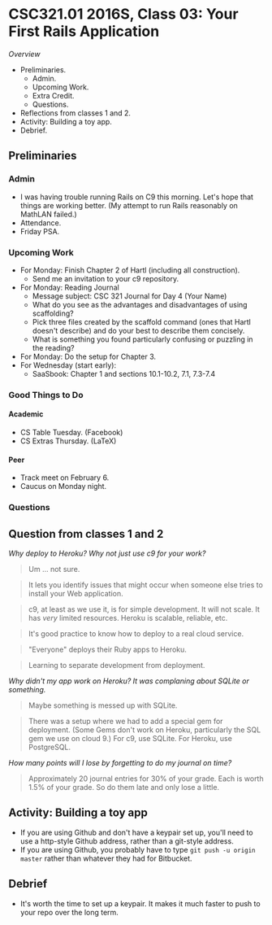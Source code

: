 CSC321.01 2016S, Class 03: Your First Rails Application
=======================================================

_Overview_

* Preliminaries.
    * Admin.
    * Upcoming Work.
    * Extra Credit.
    * Questions.
* Reflections from classes 1 and 2.
* Activity: Building a toy app.
* Debrief.

Preliminaries
-------------

### Admin

* I was having trouble running Rails on C9 this morning.  Let's hope 
  that things are working better.  (My attempt to run Rails reasonably
  on MathLAN failed.)
* Attendance.
* Friday PSA.

### Upcoming Work

* For Monday: Finish Chapter 2 of Hartl (including all construction).
    * Send me an invitation to your c9 repository.
* For Monday: Reading Journal
    * Message subject: CSC 321 Journal for Day 4 (Your Name)
    * What do you see as the advantages and disadvantages of using
      scaffolding?
    * Pick three files created by the scaffold command (ones that Hartl
      doesn't describe) and do your best to describe them concisely.
    * What is something you found particularly confusing or puzzling in
      the reading?
* For Monday: Do the setup for Chapter 3.
* For Wednesday (start early):
    * SaaSbook: Chapter 1 and sections 10.1-10.2, 7.1, 7.3-7.4 

### Good Things to Do

#### Academic

* CS Table Tuesday.  (Facebook)
* CS Extras Thursday.  (LaTeX)

#### Peer

* Track meet on February 6.
* Caucus on Monday night.

### Questions

Question from classes 1 and 2
------------------------------

_Why deploy to Heroku?  Why not just use c9 for your work?_

> Um ... not sure.

> It lets you identify issues that might occur when someone else tries
  to install your Web application.

> c9, at least as we use it, is for simple development.  It will not scale.
  It has *very* limited resources.  Heroku is scalable, reliable, etc.

> It's good practice to know how to deploy to a real cloud service.

> "Everyone" deploys their Ruby apps to Heroku.

> Learning to separate development from deployment.
  
_Why didn't my app work on Heroku?  It was complaning about SQLite or 
 something._

> Maybe something is messed up with SQLite.

> There was a setup where we had to add a special gem for deployment.
  (Some Gems don't work on Heroku, particularly the SQL gem we use on cloud 9.)
  For c9, use SQLite.
  For Heroku, use PostgreSQL.

_How many points will I lose by forgetting to do my journal on time?_

> Approximately 20 journal entries for 30% of your grade.  Each is worth
  1.5% of your grade.  So do them late and only lose a little.

Activity: Building a toy app
----------------------------

* If you are using Github and don't have a keypair set up, you'll need
  to use a http-style Github address, rather than a git-style address.
* If you are using Github, you probably have to type `git push -u origin master`
  rather than whatever they had for Bitbucket.

Debrief
-------

* It's worth the time to set up a keypair.  It makes it much faster to
  push to your repo over the long term.
